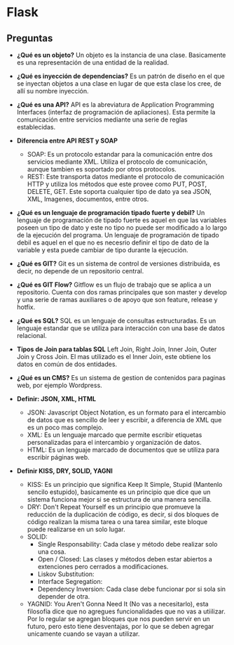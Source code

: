 # Flask

## Preguntas

* **¿Qué es un objeto?**
Un objeto es la instancia de una clase. Basicamente es una representación de una entidad de la realidad.
    
* **¿Qué es inyección de dependencias?**
Es un patrón de diseño en el que se inyectan objetos a una clase en lugar de que esta clase los cree, de allí su nombre inyección.

* **¿Qué es una API?**
API es la abreviatura de Application Programming Interfaces (interfaz de programación de apliaciones). Esta permite la comunicación entre servicios mediante una serie de reglas establecidas. 

* **Diferencia entre API REST y SOAP**
    - SOAP: Es un protocolo estandar para la comunicación entre dos servicios mediante XML. Utiliza el protocolo de comunicación, aunque tambien es soportado por otros protocolos.
    - REST: Este transporta datos mediante el protocolo de comunicación HTTP y utiliza los métodos que este provee como PUT, POST, DELETE, GET. Este soporta cualquier tipo de dato ya sea JSON, XML, Imagenes, documentos, entre otros.

* **¿Qué es un lenguaje de programación tipado fuerte y debil?**
Un lenguaje de programación de tipado fuerte es aquel en que las variables poseen un tipo de dato y este no tipo no puede ser modificado a lo largo de la ejecución del programa. Un lenguaje de programación de tipado debil es aquel en el que no es necesrio definir el tipo de dato de la variable y esta puede cambiar de tipo durante la ejecución.

* **¿Qué es GIT?**
Git es un sistema de control de versiones distribuida, es decir, no depende de un repositorio central.

* **¿Qué es GIT Flow?**
Gitflow es un flujo de trabajo que se aplica a un repositorio. Cuenta con dos ramas principales que son master y develop y una serie de ramas auxiliares o de apoyo que son feature, release y hotfix.

* **¿Qué es SQL?**
SQL es un lenguaje de consultas estructuradas. Es un lenguaje estandar que se utiliza para interacción con una base de datos relacional.

* **Tipos de Join para tablas SQL**
Left Join, Right Join, Inner Join, Outer Join y Cross Join. El mas utilizado es el Inner Join, este obtiene los datos en común de dos entidades.

* **¿Qué es un CMS?**
Es un sistema de gestion de contenidos para paginas web, por ejemplo Wordpress.

* **Definir: JSON, XML, HTML**
    - JSON: Javascript Object Notation, es un formato para el intercambio de datos que es sencillo de leer y escribir, a diferencia de XML que es un poco mas complejo.
    - XML: Es un lenguaje marcado que permite escribir etiquetas personalizadas para el intercambio y organización de datos.
    - HTML: Es un lenguaje marcado de documentos que se utiliza para escribir páginas web.
* **Definir KISS, DRY, SOLID, YAGNI**
    - KISS: Es un principio que significa Keep It Simple, Stupid (Mantenlo sencilo estupido), basicamente es un principio que dice que un sistema funciona mejor si se estructura de una manera sencilla.
    - DRY: Don't Repeat Yourself es un principio que promueve la reducción de la duplicación de código, es  decir, si dos bloques de código realizan la misma tarea o una tarea similar, este bloque puede realizarse en un solo lugar.
    - SOLID: 
        - Single Responsability: Cada clase y método debe realizar solo una cosa.
        - Open / Closed: Las clases y métodos deben estar abiertos a extenciones pero cerrados a modificaciones.
        - Liskov Substitution: 
        - Interface Segregation:
        - Dependency Inversion: Cada clase debe funcionar por si sola sin depender de otra.
    - YAGNID: You Aren't Gonna Need It (No vas a necesitarlo), esta filosofía dice que no agregues funcionalidades que no vas a utiilizar. Por lo regular se agregan bloques que nos pueden servir en un futuro, pero esto tiene desventajas, por lo que se deben agregar unicamente cuando se vayan a utilizar.
